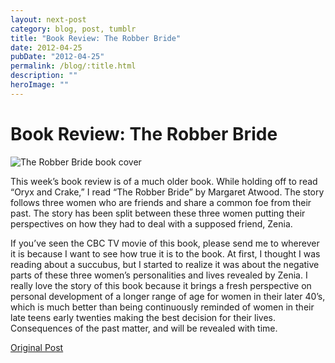 ```yaml
---
layout: next-post
category: blog, post, tumblr
title: "Book Review: The Robber Bride"
date: 2012-04-25
pubDate: "2012-04-25"
permalink: /blog/:title.html
description: ""
heroImage: ""
---
```


# Book Review: The Robber Bride

![The Robber Bride book cover](http://68.media.tumblr.com/tumblr_m2x5jjba4X1qz81kho1_400.jpg)

This week’s book review is of a much older book. While holding off to read “Oryx and Crake,” I read “The Robber Bride” by Margaret Atwood. The story follows three women who are friends and share a common foe from their past. The story has been split between these three women putting their perspectives on how they had to deal with a supposed friend, Zenia.

If you’ve seen the CBC TV movie of this book, please send me to wherever it is because I want to see how true it is to the book. At first, I thought I was reading about a succubus, but I started to realize it was about the negative parts of these three women’s personalities and lives revealed by Zenia. I really love the story of this book because it brings a fresh perspective on personal development of a longer range of age for women in their later 40’s, which is much better than being continuously reminded of women in their late teens early twenties making the best decision for their lives. Consequences of the past matter, and will be revealed with time.

[Original Post](http://jermspeaks.com/post/21788751282/this-weeks-book-review-is-of-a-much-older-book)
